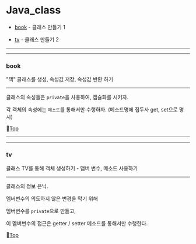 # Java_class

* [book](#book) - 클래스 만들기 1


* [tv](#tv) - 클래스 만들기 2

---
---

### book

"책" 클래스를 생성, 속성값 저장, 속성값 반환 하기

---

클래스의 속성들은 ``private``을 사용하여, 캡슐화를 시키자.

각 객체의 속성에는 ``메소드``를 통해서만 수행하자. (메소드명에 접두사 get, set으로 명시)

:camel:[Top](#java_class)

---
---

### tv

클래스 TV를 통해 객체 생성하기 - 맴버 변수, 메소드 사용하기

---

클래스의 정보 은닉.

멤버변수의 의도하지 않은 변경을 막기 위해

멤버변수를 ``private``으로 만들고,

이 멤버변수의 접근은 getter / setter 메소드를 통해서만 수행한다.

:camel:[Top](#java_class)